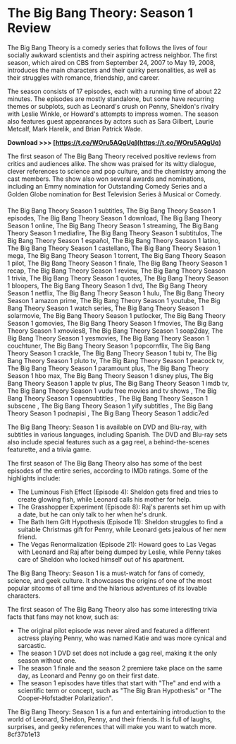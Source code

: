 # The Big Bang Theory: Season 1 Review
 
The Big Bang Theory is a comedy series that follows the lives of four socially awkward scientists and their aspiring actress neighbor. The first season, which aired on CBS from September 24, 2007 to May 19, 2008, introduces the main characters and their quirky personalities, as well as their struggles with romance, friendship, and career.
 
The season consists of 17 episodes, each with a running time of about 22 minutes. The episodes are mostly standalone, but some have recurring themes or subplots, such as Leonard's crush on Penny, Sheldon's rivalry with Leslie Winkle, or Howard's attempts to impress women. The season also features guest appearances by actors such as Sara Gilbert, Laurie Metcalf, Mark Harelik, and Brian Patrick Wade.
 
**Download &gt;&gt;&gt; [https://t.co/WOru5AQgUq](https://t.co/WOru5AQgUq)**


 
The first season of The Big Bang Theory received positive reviews from critics and audiences alike. The show was praised for its witty dialogue, clever references to science and pop culture, and the chemistry among the cast members. The show also won several awards and nominations, including an Emmy nomination for Outstanding Comedy Series and a Golden Globe nomination for Best Television Series â Musical or Comedy.
 
The Big Bang Theory Season 1 subtitles,  The Big Bang Theory Season 1 episodes,  The Big Bang Theory Season 1 download,  The Big Bang Theory Season 1 online,  The Big Bang Theory Season 1 streaming,  The Big Bang Theory Season 1 mediafire,  The Big Bang Theory Season 1 subtitulos,  The Big Bang Theory Season 1 español,  The Big Bang Theory Season 1 latino,  The Big Bang Theory Season 1 castellano,  The Big Bang Theory Season 1 mega,  The Big Bang Theory Season 1 torrent,  The Big Bang Theory Season 1 pilot,  The Big Bang Theory Season 1 finale,  The Big Bang Theory Season 1 recap,  The Big Bang Theory Season 1 review,  The Big Bang Theory Season 1 trivia,  The Big Bang Theory Season 1 quotes,  The Big Bang Theory Season 1 bloopers,  The Big Bang Theory Season 1 dvd,  The Big Bang Theory Season 1 netflix,  The Big Bang Theory Season 1 hulu,  The Big Bang Theory Season 1 amazon prime,  The Big Bang Theory Season 1 youtube,  The Big Bang Theory Season 1 watch series,  The Big Bang Theory Season 1 solarmovie,  The Big Bang Theory Season 1 putlocker,  The Big Bang Theory Season 1 gomovies,  The Big Bang Theory Season 1 fmovies,  The Big Bang Theory Season 1 xmovies8,  The Big Bang Theory Season 1 soap2day,  The Big Bang Theory Season 1 yesmovies,  The Big Bang Theory Season 1 couchtuner,  The Big Bang Theory Season 1 popcornflix,  The Big Bang Theory Season 1 crackle,  The Big Bang Theory Season 1 tubi tv,  The Big Bang Theory Season 1 pluto tv,  The Big Bang Theory Season 1 peacock tv,  The Big Bang Theory Season 1 paramount plus,  The Big Bang Theory Season 1 hbo max,  The Big Bang Theory Season 1 disney plus,  The Big Bang Theory Season 1 apple tv plus,  The Big Bang Theory Season 1 imdb tv,  The Big Bang Theory Season 1 vudu free movies and tv shows ,  The Big Bang Theory Season 1 opensubtitles ,  The Big Bang Theory Season 1 subscene ,  The Big Bang Theory Season 1 yify subtitles ,  The Big Bang Theory Season 1 podnapisi ,  The Big Bang Theory Season 1 addic7ed
 
The Big Bang Theory: Season 1 is available on DVD and Blu-ray, with subtitles in various languages, including Spanish. The DVD and Blu-ray sets also include special features such as a gag reel, a behind-the-scenes featurette, and a trivia game.
  
The first season of The Big Bang Theory also has some of the best episodes of the entire series, according to IMDb ratings. Some of the highlights include:
 
- The Luminous Fish Effect (Episode 4): Sheldon gets fired and tries to create glowing fish, while Leonard calls his mother for help.
- The Grasshopper Experiment (Episode 8): Raj's parents set him up with a date, but he can only talk to her when he's drunk.
- The Bath Item Gift Hypothesis (Episode 11): Sheldon struggles to find a suitable Christmas gift for Penny, while Leonard gets jealous of her new friend.
- The Vegas Renormalization (Episode 21): Howard goes to Las Vegas with Leonard and Raj after being dumped by Leslie, while Penny takes care of Sheldon who locked himself out of his apartment.

The Big Bang Theory: Season 1 is a must-watch for fans of comedy, science, and geek culture. It showcases the origins of one of the most popular sitcoms of all time and the hilarious adventures of its lovable characters.
  
The first season of The Big Bang Theory also has some interesting trivia facts that fans may not know, such as:

- The original pilot episode was never aired and featured a different actress playing Penny, who was named Katie and was more cynical and sarcastic.
- The season 1 DVD set does not include a gag reel, making it the only season without one.
- The season 1 finale and the season 2 premiere take place on the same day, as Leonard and Penny go on their first date.
- The season 1 episodes have titles that start with "The" and end with a scientific term or concept, such as "The Big Bran Hypothesis" or "The Cooper-Hofstadter Polarization".

The Big Bang Theory: Season 1 is a fun and entertaining introduction to the world of Leonard, Sheldon, Penny, and their friends. It is full of laughs, surprises, and geeky references that will make you want to watch more.
 8cf37b1e13
 
